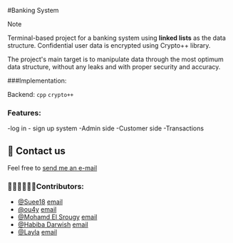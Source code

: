 #Banking System

> [!NOTE]
> 
> Terminal-based project for a banking system using  __linked lists__ as the data structure. Confidential user data is encrypted using Crypto++ library.
> 
> The project's main target is to manipulate data through the most optimum data structure, without any leaks and with proper security and accuracy.
> 
> ###Implementation:
> 
> Backend: `cpp` `crypto++`
> ### Features:
> -log in - sign up system
> -Admin side
> -Customer side
> -Transactions


## 📨 Contact us

Feel free to [send me an e-mail](mailto:salmaaasherif22@gmail.com?subject=GitHub%3A%20DS%20Banking%20system%20project)


### 👩🏼‍💻🧑🏻‍💻Contributors: 
-  [@Suee18](https://github.com/Suee18) [email](mailto:salmaaasherif22@gmail.com?subject=GitHub%3A%20DS%20Banking%20system%20project)
-  [@ou4y](https://github.com/Ou4y) [email]()
-  [@Mohamd El Srougy](https://github.com/mohamedelsrougy) [email]()
-  [@Habiba Darwish](https://github.com/habiba-darwish) [email]()
-  [@Layla](https://github.com/laylaa7) [email]()
